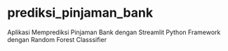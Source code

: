 # prediksi_pinjaman_bank
Aplikasi Memprediksi Pinjaman Bank dengan Streamlit Python Framework dengan Random Forest Classsifier
